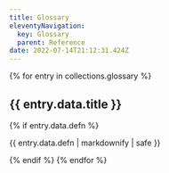 ```yaml
---
title: Glossary
eleventyNavigation:
  key: Glossary
  parent: Reference
date: 2022-07-14T21:12:31.424Z
---
```


{% for entry in collections.glossary %}
## {{ entry.data.title }}
{% if entry.data.defn %}
<p> {{ entry.data.defn | markdownify | safe }}</p>
{% endif %}
{% endfor %}
